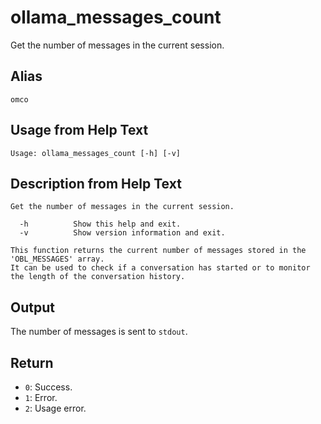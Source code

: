 # ollama_messages_count

Get the number of messages in the current session.

## Alias

`omco`

## Usage from Help Text
```
Usage: ollama_messages_count [-h] [-v]
```

## Description from Help Text
```
Get the number of messages in the current session.

  -h          Show this help and exit.
  -v          Show version information and exit.

This function returns the current number of messages stored in the 'OBL_MESSAGES' array.
It can be used to check if a conversation has started or to monitor the length of the conversation history.
```

## Output
The number of messages is sent to `stdout`.

## Return
* `0`: Success.
* `1`: Error.
* `2`: Usage error.

